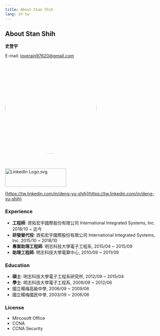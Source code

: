 ```yaml
---
title: About Stan Shih
lang: zh-tw
---
```


## About Stan Shih

**史登宇**

E-mail: loverain97620@gmail.com
 
<img src="https://s.gravatar.com/avatar/83f013b3c638ab21853a473eb88394cc?s=160" style="width:300px; height:300px; border-radius:50%; " />

<br>
<br>
<br>

<a href="https://tw.linkedin.com/in/deng-yu-shih"><img src="https://upload.wikimedia.org/wikipedia/commons/thumb/0/01/LinkedIn_Logo.svg/1200px-LinkedIn_Logo.svg.png" alt="LinkedIn Logo.svg" style="width:200px; height:60px;"></a>

[https://tw.linkedin.com/in/deng-yu-shih](https://tw.linkedin.com/in/deng-yu-shih)


### Experience

- **工程師**: 資拓宏宇國際股份有限公司 International Integrated Systems, Inc. 2018/10 ~ 迄今
- **研發替代役**: 資拓宏宇國際股份有限公司 International Integrated Systems, Inc. 2015/10 ~ 2018/10
- **專案助理工程師**: 明志科技大學電子工程系, 2015/04 ~ 2015/09
- **助理工程師**: 明志科技大學電算中心, 2010/09 ~ 2011/09

### Education

- **碩士**: 明志科技大學電子工程系研究所, 2012/09 ~ 2015/04
- **學士**: 明志科技大學電子工程系, 2009/09 ~ 2012/06
- 國立楊梅高級中學, 2006/09 ~ 2009/06
- 國立楊梅國民中學, 2003/09 ~ 2006/06

### License

- Mircosoft Office
- CCNA
- CCNA Security

